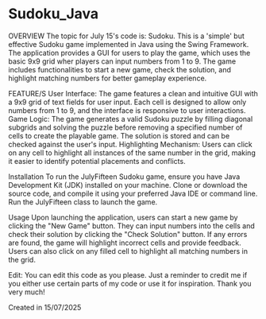 # Sudoku_Java

OVERVIEW
The topic for July 15's code is: Sudoku.
  This is a 'simple' but effective Sudoku game implemented in Java using the Swing Framework. The application provides a GUI for users to play the game, which uses the basic 9x9 grid wher players can input numbers from 1 to 9. The game includes functionalities to start a new game, check the solution, and highlight matching numbers for better gameplay experience.

FEATURE/S
User Interface: The game features a clean and intuitive GUI with a 9x9 grid of text fields for user input. Each cell is designed to allow only numbers from 1 to 9, and the interface is responsive to user interactions.
Game Logic: The game generates a valid Sudoku puzzle by filling diagonal subgrids and solving the puzzle before removing a specified number of cells to create the playable game. The solution is stored and can be checked against the user's input.
Highlighting Mechanism: Users can click on any cell to highlight all instances of the same number in the grid, making it easier to identify potential placements and conflicts.

Installation
To run the JulyFifteen Sudoku game, ensure you have Java Development Kit (JDK) installed on your machine. Clone or download the source code, and compile it using your preferred Java IDE or command line. Run the JulyFifteen class to launch the game.

Usage
Upon launching the application, users can start a new game by clicking the "New Game" button. They can input numbers into the cells and check their solution by clicking the "Check Solution" button. If any errors are found, the game will highlight incorrect cells and provide feedback. Users can also click on any filled cell to highlight all matching numbers in the grid.

Edit: You can edit this code as you please. Just a reminder to credit me if you either use certain parts of my code or use it for inspiration. Thank you very much!

Created in 15/07/2025
